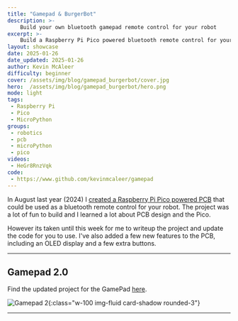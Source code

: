 ```yaml
---
title: "Gamepad & BurgerBot"
description: >-
    Build your own bluetooth gamepad remote control for your robot
excerpt: >-
    Build a Raspberry Pi Pico powered bluetooth remote control for your robot
layout: showcase
date: 2025-01-26
date_updated: 2025-01-26
author: Kevin McAleer
difficulty: beginner
cover: /assets/img/blog/gamepad_burgerbot/cover.jpg
hero:  /assets/img/blog/gamepad_burgerbot/hero.png
mode: light
tags:
 - Raspberry Pi
 - Pico
 - MicroPython
groups:
 - robotics
 - pcb
 - microPython
 - pico
videos:
 - HeGr8RnzVqk
code:
 - https://www.github.com/kevinmcaleer/gamepad
---
```


In August last year (2024) I [created a Raspberry Pi Pico powered PCB](/blog/gamepad2) that could be used as a bluetooth remote control for your robot. The project was a lot of fun to build and I learned a lot about PCB design and the Pico.

However its taken until this week for me to writeup the project and update the code for you to use. I've also added a few new features to the PCB, including an OLED display and a few extra buttons.

---

## Gamepad 2.0

Find the updated project for the GamePad [here](/projects/gamepad2).

![Gamepad 2](/assets/img/blog/gamepad2/gamepad01.jpg){:class="w-100 img-fluid card-shadow rounded-3"}

---

